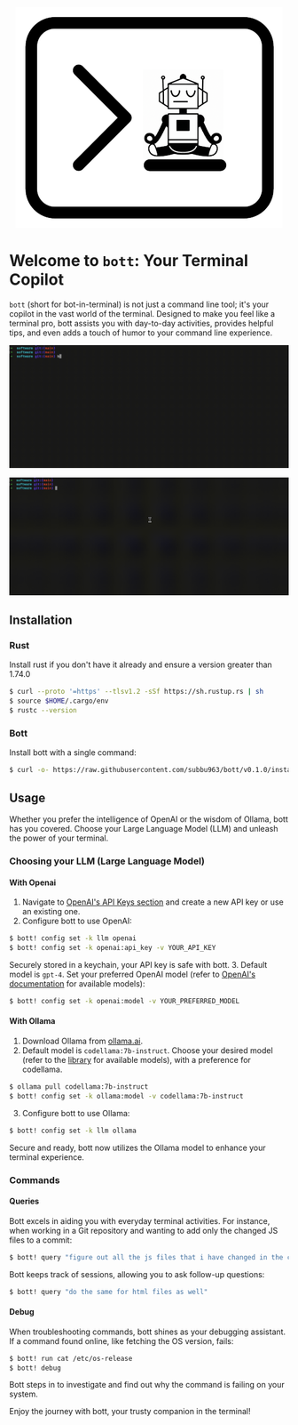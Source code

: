 <p align="center">
  <img src="./assets/bott.png"/>
</p>

# Welcome to `bott`: Your Terminal Copilot
`bott` (short for bot-in-terminal) is not just a command line tool; it's your copilot in the vast world of the terminal. Designed to make you feel like a terminal pro, bott assists you with day-to-day activities, provides helpful tips, and even adds a touch of humor to your command line experience.
<p align="left">
  <img src="./assets/query.gif"/>
</p>
<p align="right">
  <img src="./assets/debug.gif"/>
</p>

## Installation
### Rust
Install rust if you don't have it already and ensure a version greater than 1.74.0
```bash
$ curl --proto '=https' --tlsv1.2 -sSf https://sh.rustup.rs | sh
$ source $HOME/.cargo/env
$ rustc --version
```
### Bott
Install bott with a single command:
```bash
$ curl -o- https://raw.githubusercontent.com/subbu963/bott/v0.1.0/install.sh | bash 
```

## Usage
Whether you prefer the intelligence of OpenAI or the wisdom of Ollama, bott has you covered. Choose your Large Language Model (LLM) and unleash the power of your terminal.
### Choosing your LLM (Large Language Model)
#### With Openai
1. Navigate to [OpenAI's API Keys section](https://platform.openai.com/api-keys) and create a new API key or use an existing one.
2. Configure bott to use OpenAI:
```bash
$ bott! config set -k llm openai
$ bott! config set -k openai:api_key -v YOUR_API_KEY
```
Securely stored in a keychain, your API key is safe with bott.
3. Default model is `gpt-4`. Set your preferred OpenAI model (refer to [OpenAI's documentation](https://platform.openai.com/docs/models/gpt-4-and-gpt-4-turbo) for available models):
```bash
$ bott! config set -k openai:model -v YOUR_PREFERRED_MODEL
```
#### With Ollama
1. Download Ollama from [ollama.ai](https://ollama.ai).
2. Default model is `codellama:7b-instruct`. Choose your desired model (refer to the [library](https://ollama.ai/library) for available models), with a preference for codellama.
```bash
$ ollama pull codellama:7b-instruct
$ bott! config set -k ollama:model -v codellama:7b-instruct
```
3. Configure bott to use Ollama:
```bash
$ bott! config set -k llm ollama
```
Secure and ready, bott now utilizes the Ollama model to enhance your terminal experience.
### Commands
#### Queries
Bott excels in aiding you with everyday terminal activities. For instance, when working in a Git repository and wanting to add only the changed JS files to a commit:
```bash
$ bott! query "figure out all the js files that i have changed in the current directory and add them to the commit."
```
Bott keeps track of sessions, allowing you to ask follow-up questions:
```bash
$ bott! query "do the same for html files as well"
```
#### Debug
When troubleshooting commands, bott shines as your debugging assistant. If a command found online, like fetching the OS version, fails:
```bash
$ bott! run cat /etc/os-release
$ bott! debug
```
Bott steps in to investigate and find out why the command is failing on your system.

Enjoy the journey with bott, your trusty companion in the terminal!

